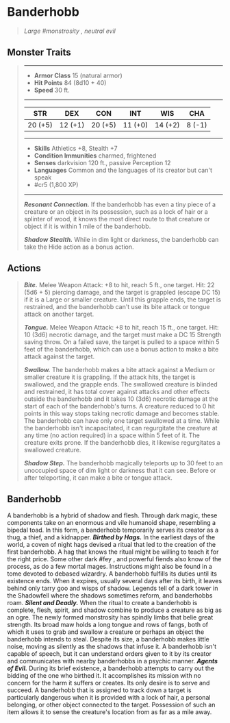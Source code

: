 # Banderhobb
>*Large #monstrosity , neutral evil*
## Monster Traits
>___
>- **Armor Class** 15 (natural armor)
>- **Hit Points** 84 (8d10 + 40)
>- **Speed** 30 ft.
>___
>|STR|DEX|CON|INT|WIS|CHA|
>|:---:|:---:|:---:|:---:|:---:|:---:|
>|20 (+5)|12 (+1)|20 (+5)|11 (+0)|14 (+2)|8 (-1)|
>___
>- **Skills** Athletics +8, Stealth +7
>- **Condition Immunities** charmed, frightened
>- **Senses** darkvision 120 ft., passive Perception 12
>- **Languages** Common and the languages of its creator but can't speak
>- #cr5 (1,800 XP)
>___
>***Resonant Connection.*** If the banderhobb has even a tiny piece of a creature or an object in its possession, such as a lock of hair or a splinter of wood, it knows the most direct route to that creature or object if it is within 1 mile of the banderhobb.  
>
>***Shadow Stealth.*** While in dim light or darkness, the banderhobb can take the Hide action as a bonus action.  
>
## Actions
>***Bite.*** Melee Weapon Attack: +8 to hit, reach 5 ft., one target. Hit: 22 (5d6 + 5) piercing damage, and the target is grappled (escape DC 15) if it is a Large or smaller creature. Until this grapple ends, the target is restrained, and the banderhobb can't use its bite attack or tongue attack on another target.  
>
>***Tongue.*** Melee Weapon Attack: +8 to hit, reach 15 ft., one target. Hit: 10 (3d6) necrotic damage, and the target must make a DC 15 Strength saving throw. On a failed save, the target is pulled to a space within 5 feet of the banderhobb, which can use a bonus action to make a bite attack against the target.  
>
>***Swallow.*** The banderhobb makes a bite attack against a Medium or smaller creature it is grappling. If the attack hits, the target is swallowed, and the grapple ends. The swallowed creature is blinded and restrained, it has total cover against attacks and other effects outside the banderhobb and it takes 10 (3d6) necrotic damage at the start of each of the banderhobb's turns. A creature reduced to 0 hit points in this way stops taking necrotic damage and becomes stable.  
>The banderhobb can have only one target swallowed at a time. While the banderhobb isn't incapacitated, it can regurgitate the creature at any time (no action required) in a space within 5 feet of it. The creature exits prone. If the banderhobb dies, it likewise regurgitates a swallowed creature.  
>
>***Shadow Step.*** The banderhobb magically teleports up to 30 feet to an unoccupied space of dim light or darkness that it can see. Before or after teleporting, it can make a bite or tongue attack.
## Banderhobb
A banderhobb is a hybrid of shadow and flesh. Through dark magic, these components take on an enormous and vile humanoid shape, resembling a bipedal toad. In this form, a banderhobb temporarily serves its creator as a thug, a thief, and a kidnapper.
***Birthed by Hags.***  In the earliest days of the world, a coven of night hags devised a ritual that led to the creation of the first banderhobb. A hag that knows the ritual might be willing to teach it for the right price. Some other dark #fey ,  and powerful fiends also know of the process, as do a few mortal mages. Instructions might also be found in a tome devoted to debased wizardry.
A banderhobb fulfills its duties until its existence ends. When it expires, usually several days after its birth, it leaves behind only tarry goo and wisps of shadow. Legends tell of a dark tower in the Shadowfell where the shadows sometimes reform, and banderhobbs roam.
***Silent and Deadly.***  When the ritual to create a banderhobb is complete, flesh, spirit, and shadow combine to produce a creature as big as an ogre. The newly formed monstrosity has spindly limbs that belie great strength. Its broad maw holds a long tongue and rows of fangs, both of which it uses to grab and swallow a creature or perhaps an object the banderhobb intends to steal. Despite its size, a banderhobb makes little noise, moving as silently as the shadows that infuse it. A banderhobb isn't capable of speech, but it can understand orders given to it by its creator and communicates with nearby banderhobbs in a psychic manner.
***Agents of Evil.***  During its brief existence, a banderhobb attempts to carry out the bidding of the one who birthed it. It accomplishes its mission with no concern for the harm it suffers or creates. Its only desire is to serve and succeed. A banderhobb that is assigned to track down a target is particularly dangerous when it is provided with a lock of hair, a personal belonging, or other object connected to the target. Possession of such an item allows it to sense the creature's location from as far as a mile away.